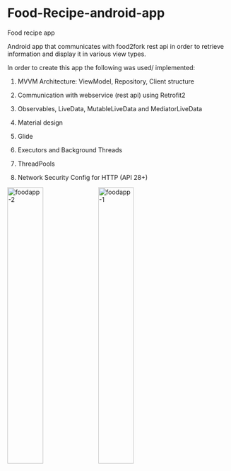 # Food-Recipe-android-app
Food recipe app 

Android app that communicates with food2fork rest api in order to retrieve information and display it in various view types.


In order to create this app the following was used/ implemented:

1. MVVM Architecture: ViewModel, Repository, Client structure

2. Communication with webservice (rest api) using Retrofit2

3. Observables, LiveData, MutableLiveData and MediatorLiveData

4. Material design

5. Glide

6. Executors and Background Threads

7. ThreadPools

8. Network Security Config for HTTP (API 28+)

<a href="https://ibb.co/v19Gt5Q"><img src="https://i.ibb.co/G7mLhwt/foodapp-2.jpg" alt="foodapp-2" border="0" width="40%" height="40%"></a>
<a href="https://ibb.co/GndPbtQ"><img src="https://i.ibb.co/pb1X9Rj/foodapp-1.jpg" alt="foodapp-1" border="0" width="40%" height="40%"></a>
